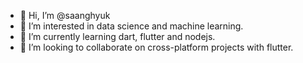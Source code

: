 - 👋 Hi, I’m @saanghyuk
- 👀 I’m interested in data science and machine learning. 
- 🌱 I’m currently learning dart, flutter and nodejs. 
- 💞️ I’m looking to collaborate on cross-platform projects with flutter. 

<!---
saanghyuk/saanghyuk is a ✨ special ✨ repository because its `README.md` (this file) appears on your GitHub profile.
You can click the Preview link to take a look at your changes.
--->
